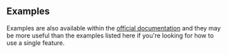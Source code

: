 ## Examples

Examples are also available within the [official documentation](https://amishshah.github.io/prism-media/?api) and they
may be more useful than the examples listed here if you're looking for how to use a single feature.
